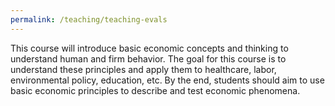 ```yaml
---
permalink: /teaching/teaching-evals
---
```


This course will introduce basic economic concepts and thinking to understand human and firm behavior. The goal for this course is to understand these principles and apply them to healthcare, labor, environmental policy, education, etc. By the end, students should aim to use basic economic principles to describe and test economic phenomena.

